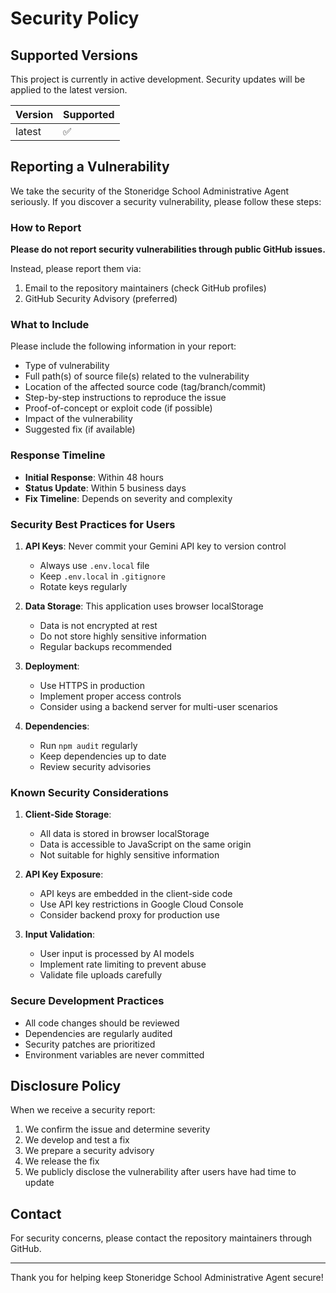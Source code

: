 # Security Policy

## Supported Versions

This project is currently in active development. Security updates will be applied to the latest version.

| Version | Supported          |
| ------- | ------------------ |
| latest  | :white_check_mark: |

## Reporting a Vulnerability

We take the security of the Stoneridge School Administrative Agent seriously. If you discover a security vulnerability, please follow these steps:

### How to Report

**Please do not report security vulnerabilities through public GitHub issues.**

Instead, please report them via:
1. Email to the repository maintainers (check GitHub profiles)
2. GitHub Security Advisory (preferred)

### What to Include

Please include the following information in your report:
- Type of vulnerability
- Full path(s) of source file(s) related to the vulnerability
- Location of the affected source code (tag/branch/commit)
- Step-by-step instructions to reproduce the issue
- Proof-of-concept or exploit code (if possible)
- Impact of the vulnerability
- Suggested fix (if available)

### Response Timeline

- **Initial Response**: Within 48 hours
- **Status Update**: Within 5 business days
- **Fix Timeline**: Depends on severity and complexity

### Security Best Practices for Users

1. **API Keys**: Never commit your Gemini API key to version control
   - Always use `.env.local` file
   - Keep `.env.local` in `.gitignore`
   - Rotate keys regularly

2. **Data Storage**: This application uses browser localStorage
   - Data is not encrypted at rest
   - Do not store highly sensitive information
   - Regular backups recommended

3. **Deployment**:
   - Use HTTPS in production
   - Implement proper access controls
   - Consider using a backend server for multi-user scenarios

4. **Dependencies**:
   - Run `npm audit` regularly
   - Keep dependencies up to date
   - Review security advisories

### Known Security Considerations

1. **Client-Side Storage**: 
   - All data is stored in browser localStorage
   - Data is accessible to JavaScript on the same origin
   - Not suitable for highly sensitive information

2. **API Key Exposure**:
   - API keys are embedded in the client-side code
   - Use API key restrictions in Google Cloud Console
   - Consider backend proxy for production use

3. **Input Validation**:
   - User input is processed by AI models
   - Implement rate limiting to prevent abuse
   - Validate file uploads carefully

### Secure Development Practices

- All code changes should be reviewed
- Dependencies are regularly audited
- Security patches are prioritized
- Environment variables are never committed

## Disclosure Policy

When we receive a security report:
1. We confirm the issue and determine severity
2. We develop and test a fix
3. We prepare a security advisory
4. We release the fix
5. We publicly disclose the vulnerability after users have had time to update

## Contact

For security concerns, please contact the repository maintainers through GitHub.

---

Thank you for helping keep Stoneridge School Administrative Agent secure!

